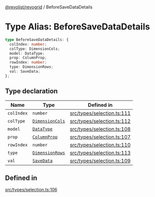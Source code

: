 [@revolist/revogrid](README.md) / BeforeSaveDataDetails

# Type Alias: BeforeSaveDataDetails

```ts
type BeforeSaveDataDetails: {
  colIndex: number;
  colType: DimensionCols;
  model: DataType;
  prop: ColumnProp;
  rowIndex: number;
  type: DimensionRows;
  val: SaveData;
};
```

## Type declaration

| Name | Type | Defined in |
| ------ | ------ | ------ |
| `colIndex` | `number` | [src/types/selection.ts:111](https://github.com/revolist/revogrid/blob/65763a3c3cbba79c84cbcd4109976d8fec48b078/src/types/selection.ts#L111) |
| `colType` | [`DimensionCols`](TypeAlias.DimensionCols.md) | [src/types/selection.ts:112](https://github.com/revolist/revogrid/blob/65763a3c3cbba79c84cbcd4109976d8fec48b078/src/types/selection.ts#L112) |
| `model` | [`DataType`](TypeAlias.DataType.md) | [src/types/selection.ts:108](https://github.com/revolist/revogrid/blob/65763a3c3cbba79c84cbcd4109976d8fec48b078/src/types/selection.ts#L108) |
| `prop` | [`ColumnProp`](TypeAlias.ColumnProp.md) | [src/types/selection.ts:107](https://github.com/revolist/revogrid/blob/65763a3c3cbba79c84cbcd4109976d8fec48b078/src/types/selection.ts#L107) |
| `rowIndex` | `number` | [src/types/selection.ts:110](https://github.com/revolist/revogrid/blob/65763a3c3cbba79c84cbcd4109976d8fec48b078/src/types/selection.ts#L110) |
| `type` | [`DimensionRows`](TypeAlias.DimensionRows.md) | [src/types/selection.ts:113](https://github.com/revolist/revogrid/blob/65763a3c3cbba79c84cbcd4109976d8fec48b078/src/types/selection.ts#L113) |
| `val` | [`SaveData`](TypeAlias.SaveData.md) | [src/types/selection.ts:109](https://github.com/revolist/revogrid/blob/65763a3c3cbba79c84cbcd4109976d8fec48b078/src/types/selection.ts#L109) |

## Defined in

[src/types/selection.ts:106](https://github.com/revolist/revogrid/blob/65763a3c3cbba79c84cbcd4109976d8fec48b078/src/types/selection.ts#L106)
